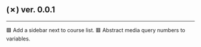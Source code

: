 ## (✗) ver. 0.0.1
-----------------
  🟩 Add a sidebar next to course list.
  🟥 Abstract media query numbers to variables.
